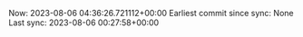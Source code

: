 Now: 2023-08-06 04:36:26.721112+00:00 Earliest commit since sync: None Last sync: 2023-08-06 00:27:58+00:00
